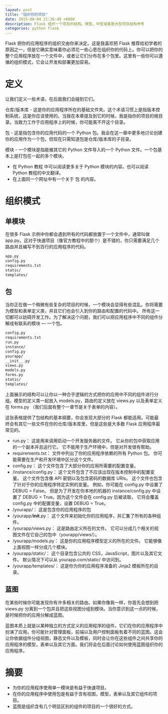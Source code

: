 ```yaml
---
layout: post
title: "组织你的项目"
date: 2015-08-04 21:36:49 +0800
description: Flask 组织一个项目的结构，微型、中型或者是大型项目结构参考
categories: python flask
---
```


Flask 把你的应用程序的组织交由你来决定。这是我喜欢把 Flask 推荐给初学者的原因之一，但是它确实意味着你必须花一些心思在组织你的代码上。你可以把你的整个应用程序放在一个文件中，或者让它们分布在多个包里。这里有一些你可以遵循的组织模式，它会让开发和部署更加容易。

<!--more-->

# 定义

让我们定义一些术语，在后面我们会碰到它们。

仓库/版本库 - 这是你的应用程序所在的基础文件夹。这个术语习惯上是指版本控制系统，这是你应该使用的。当我在本章提及到它的时候，我是指你的项目的根目录。当致力工作于应用程序上的时候，你可能离不开这个目录。

包 - 这是指包含你的应用代码的一个 Python 包。我会在这一章中更多地讨论创建你的应用作为一个包，但现在只需知道包是仓库/版本库的子目录。

模块 - 一个模块是指能被其它的 Python 文件导入的一个 Python 文件。一个包基本上是打包在一起的多个模块。

* 在 Python 教程 中可以阅读更多关于 Python 模块的内容。也可以阅读 Python 教程的中文翻译。
* 在上面同一个网址中有一个关于 包 的内容。

# 组织模式

## 单模块

在很多 Flask 示例中你都会遇到所有的代码都放置于一个文件中，通常叫做 app.py。这对于快速项目（像官方教程中的那个）是不错的，你只需要满足几个路由并且编写不到百行的应用程序的代码。

~~~ bash
app.py
config.py
requirements.txt
static/
templates/
~~~

## 包

当你正在做一个稍微有些复杂的项目的时候，一个模块会显得有些混乱。你将需要为模型和表单定义类，并且它们也会引入到你的路由和配置的代码中。 所有这一切都可以妨碍开发工作。为了解决这个问题，我们可以把应用程序中不同的组件分解成有联系的模块 — 一个包。

~~~ bash
config.py
requirements.txt
run.py
instance/
config.py
yourapp/
__init__.py
views.py
models.py
forms.py
static/
templates/
~~~

上面展示的结构可以让你以一种合乎逻辑的方式把你的应用中不同的组件进行分组。模型的定义类一起放入 models.py，路由的定义放在 views.py 以及表单定义在 forms.py （我们后面有整个一章节是关于表单的内容）。

这张表格提供了包结构的基本纲要，你会发现大部分的 Flask 都能适用。可能最终会有其它一些文件在你的仓库/版本库里，但是这些是大多数 Flask 应用程序最常见的。

* run.py： 这是用来调用启动一个开发服务器的文件。 它从你的包中获取应用的一个副本并且运行它。 它不能用于生产环境中，但是对开发很有帮助。
* requirements.txt： 文件中列出了你的应用程序依赖的所有 Python 包。 你可能需要在生产和开发环境中区分这个文件。
* config.py： 这个文件包含了大部分你的应用所需要的配置变量。
* /instance/config.py： 这个文件包含了不应该出现在版本控制中的配置变量。 这个文件包含像 API 密钥以及包含密码的数据库 URIs。 这个文件也包含了针对于你的应用程序特定实例的变量。 例如，你可能在 config.py 中设置了 DEBUG = False。 但是为了开发在你本地的机器的 instance/config.py 中设置了 DEBUG = True。因为这个文件会在 config.py 后被读取， 它将会覆盖 config.py 中的配置变量，设置 DEBUG = True。
* /yourapp/： 这是包含你的应用程序的包
* /yourapp/__init__.py： 这个文件来初始化你的应用程序，并汇集了所有的各种组件。
* /yourapp/views.py： 这是路由定义所在的文件。 它可以分成几个相关的视图文件在它自己的包中（yourapp/views/）。
* /yourapp/models.py： 这是你的应用程序模型定义的所在的文件。 它能够像上面视图一样分成几个模块。
* /yourapp/static/： 这个目录包含公共的 CSS，JavaScript，图片以及其它文件。 默认情况下可以从 yourapp.com/static/ 中访问到。
* /yourapp/templates/： 这是你为你的应用程序准备的 Jinja2 模板所在的目录。

## 蓝图

在某些时候你可能发现你有许多相关的路由。如果你像我一样，你首先会想到把 views.py 分离到一个包并且把这些视图分组到模块。当你意识到这一点的时候，是时候把你的应用分解成蓝图。

蓝图本质上就是以某种独立的方式定义的应用程序的组件。它们在你的应用程序中扮演了应用。你可能针对管理面板，前端以及用户控制面板有着不同的蓝图。这会让你依据组件分组视图，静态文件以及模板，同时会让你在这些组件之间共享你的应用程序的模型，表单以及其它方面。我们将会在后面讨论如何使用蓝图组织你的应用程序。

# 摘要

* 为你的应用程序使用单一模块是有益于快速项目。
* 在你的应用程序中使用包是有益于含有视图，模型，表单以及其它组件的项目。
* 蓝图是组织含有几个明显区别的组件的项目的一个很好的方式。
